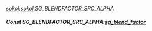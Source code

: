 _[sokol](../../modules/sokol/sokol-module.md):[sokol](../../modules/sokol/sokol-module.md).SG\_BLENDFACTOR\_SRC\_ALPHA_
##### Const SG\_BLENDFACTOR\_SRC\_ALPHA:[sg_blend_factor](../../modules/sokol/sokol-sg_blend_factor.md)
